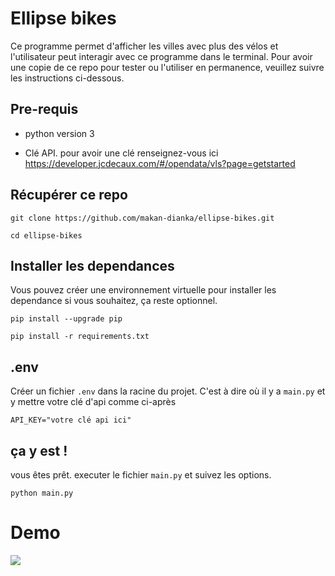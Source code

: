 # Ellipse bikes

Ce programme permet d'afficher les villes avec plus des vélos et l'utilisateur peut interagir avec ce programme dans le terminal.
Pour avoir une copie de ce repo pour tester ou l'utiliser en permanence, veuillez suivre les instructions ci-dessous.

## Pre-requis

- python version 3

- Clé API. pour avoir une clé renseignez-vous ici https://developer.jcdecaux.com/#/opendata/vls?page=getstarted

## Récupérer ce repo

```git clone https://github.com/makan-dianka/ellipse-bikes.git```

```cd ellipse-bikes```

## Installer les dependances

Vous pouvez créer une environnement virtuelle pour installer les dependance si vous souhaitez, ça reste optionnel.

```pip install --upgrade pip```

```pip install -r requirements.txt```

## .env

Créer un fichier ```.env``` dans la racine du projet. C'est à dire où il y a ```main.py``` et y mettre votre clé d'api comme ci-après


```API_KEY="votre clé api ici"```


## ça y est !

vous êtes prêt. executer le fichier ```main.py``` et suivez les options.

```python main.py```


# Demo

<img src="/media/ellipse.gif">
